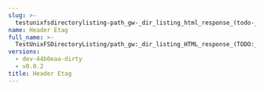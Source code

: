 ```yaml
---
slug: >-
  testunixfsdirectorylisting-path_gw-_dir_listing_html_response_(todo-_cleanup_kubo-specifics)-header_etag
name: Header Etag
full_name: >-
  TestUnixFSDirectoryListing/path_gw:_dir_listing_HTML_response_(TODO:_cleanup_Kubo-specifics)/Header_Etag
versions:
  - dev-44b0eaa-dirty
  - v0.0.2
title: Header Etag
---
```


